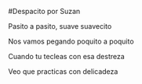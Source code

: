 #Despacito por Suzan

Pasito a pasito, suave suavecito

Nos vamos pegando poquito a poquito

Cuando tu tecleas con esa destreza

Veo que practicas con delicadeza
